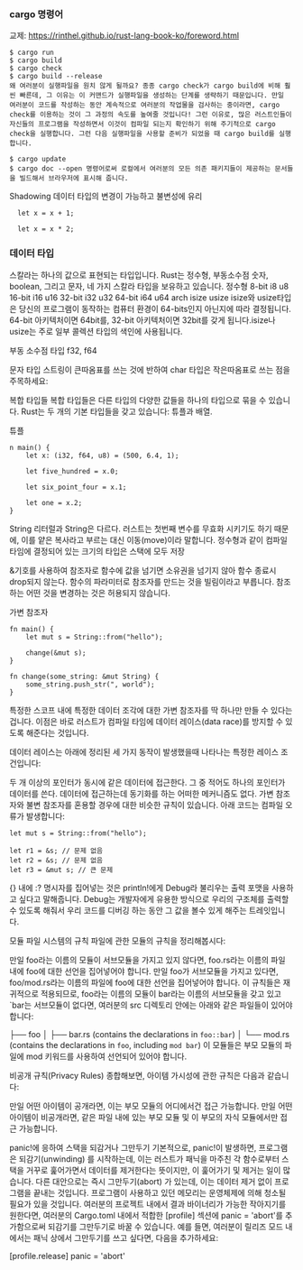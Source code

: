 ### cargo 명령어

교제: https://rinthel.github.io/rust-lang-book-ko/foreword.html

```
$ cargo run
$ cargo build
$ cargo check
$ cargo build --release
왜 여러분이 실행파일을 원치 않게 될까요? 종종 cargo check가 cargo build에 비해 훨씬 빠른데, 그 이유는 이 커맨드가 실행파일을 생성하는 단계를 생략하기 때문입니다. 만일 여러분이 코드를 작성하는 동안 계속적으로 여러분의 작업물을 검사하는 중이라면, cargo check를 이용하는 것이 그 과정의 속도를 높여줄 것입니다! 그런 이유로, 많은 러스트인들이 자신들의 프로그램을 작성하면서 이것이 컴파일 되는지 확인하기 위해 주기적으로 cargo check을 실행합니다. 그런 다음 실행파일을 사용할 준비가 되었을 때 cargo build를 실행합니다.

$ cargo update
$ cargo doc --open 명령어로써 로컬에서 여러분의 모든 의존 패키지들이 제공하는 문서들을 빌드해서 브라우저에 표시해 줍니다.
```

Shadowing
데이터 타입의 변경이 가능하고 불변성에 유리

```
  let x = x + 1;

  let x = x * 2;
```

### 데이터 타입

스칼라는 하나의 값으로 표현되는 타입입니다. Rust는 정수형, 부동소수점 숫자, boolean, 그리고 문자, 네 가지 스칼라 타입을 보유하고 있습니다.
정수형
8-bit i8 u8
16-bit i16 u16
32-bit i32 u32
64-bit i64 u64
arch isize usize
isize와 usize타입은 당신의 프로그램이 동작하는 컴퓨터 환경이 64-bits인지 아닌지에 따라 결정됩니다. 64-bit 아키텍처이면 64bit를, 32-bit 아키텍처이면 32bit를 갖게 됩니다.isize나 usize는 주로 일부 콜렉션 타입의 색인에 사용됩니다.

부동 소수점 타입
f32, f64

문자 타입
스트링이 큰따옴표를 쓰는 것에 반하여 char 타입은 작은따옴표로 쓰는 점을 주목하세요:

복합 타입들
복합 타입들은 다른 타입의 다양한 값들을 하나의 타입으로 묶을 수 있습니다. Rust는 두 개의 기본 타입들을 갖고 있습니다: 튜플과 배열.

튜플

```
n main() {
    let x: (i32, f64, u8) = (500, 6.4, 1);

    let five_hundred = x.0;

    let six_point_four = x.1;

    let one = x.2;
}
```

String 리터럴과 String은 다르다.
러스트는 첫번째 변수를 무효화 시키기도 하기 때문에, 이를 얕은 복사라고 부르는 대신 이동(move)이라 말합니다.
정수형과 같이 컴파일 타임에 결정되어 있는 크기의 타입은 스택에 모두 저장

&기호를 사용하여 참조자로 함수에 값을 넘기면 소유권을 넘기지 않아 함수 종료시 drop되지 않는다.
함수의 파라미터로 참조자를 만드는 것을 빌림이라고 부릅니다.
참조하는 어떤 것을 변경하는 것은 허용되지 않습니다.

가변 참조자

```
fn main() {
    let mut s = String::from("hello");

    change(&mut s);
}

fn change(some_string: &mut String) {
    some_string.push_str(", world");
}
```

특정한 스코프 내에 특정한 데이터 조각에 대한 가변 참조자를 딱 하나만 만들 수 있다는 겁니다.
이점은 바로 러스트가 컴파일 타임에 데이터 레이스(data race)를 방지할 수 있도록 해준다는 것입니다.

데이터 레이스는 아래에 정리된 세 가지 동작이 발생했을때 나타나는 특정한 레이스 조건입니다:

두 개 이상의 포인터가 동시에 같은 데이터에 접근한다.
그 중 적어도 하나의 포인터가 데이터를 쓴다.
데이터에 접근하는데 동기화를 하는 어떠한 메커니즘도 없다.
가변 참조자와 불변 참조자를 혼용할 경우에 대한 비슷한 규칙이 있습니다. 아래 코드는 컴파일 오류가 발생합니다:

```
let mut s = String::from("hello");

let r1 = &s; // 문제 없음
let r2 = &s; // 문제 없음
let r3 = &mut s; // 큰 문제
```

{} 내에 :? 명시자를 집어넣는 것은 println!에게 Debug라 불리우는 출력 포맷을 사용하고 싶다고 말해줍니다. Debug는 개발자에게 유용한 방식으로 우리의 구조체를 출력할 수 있도록 해줘서 우리 코드를 디버깅 하는 동안 그 값을 볼수 있게 해주는 트레잇입니다.

모듈 파일 시스템의 규칙
파일에 관한 모듈의 규칙을 정리해봅시다:

만일 foo라는 이름의 모듈이 서브모듈을 가지고 있지 않다면, foo.rs라는 이름의 파일 내에 foo에 대한 선언을 집어넣어야 합니다.
만일 foo가 서브모듈을 가지고 있다면, foo/mod.rs라는 이름의 파일에 foo에 대한 선언을 집어넣어야 합니다.
이 규칙들은 재귀적으로 적용되므로, foo라는 이름의 모듈이 bar라는 이름의 서브모듈을 갖고 있고 `bar는 서브모듈이 없다면, 여러분의 src 디렉토리 안에는 아래와 같은 파일들이 있어야 합니다:

├── foo
│ ├── bar.rs (contains the declarations in `foo::bar`)
│ └── mod.rs (contains the declarations in `foo`, including `mod bar`)
이 모듈들은 부모 모듈의 파일에 mod 키워드를 사용하여 선언되어 있어야 합니다.

비공개 규칙(Privacy Rules)
종합해보면, 아이템 가시성에 관한 규칙은 다음과 같습니다:

만일 어떤 아이템이 공개라면, 이는 부모 모듈의 어디에서건 접근 가능합니다.
만일 어떤 아이템이 비공개라면, 같은 파일 내에 있는 부모 모듈 및 이 부모의 자식 모듈에서만 접근 가능합니다.

panic!에 응하여 스택을 되감거나 그만두기
기본적으로, panic!이 발생하면, 프로그램은 되감기(unwinding) 를 시작하는데, 이는 러스트가 패닉을 마주친 각 함수로부터 스택을 거꾸로 훑어가면서 데이터를 제거한다는 뜻이지만, 이 훑어가기 및 제거는 일이 많습니다. 다른 대안으로는 즉시 그만두기(abort) 가 있는데, 이는 데이터 제거 없이 프로그램을 끝내는 것입니다. 프로그램이 사용하고 있던 메모리는 운영체제에 의해 청소될 필요가 있을 것입니다. 여러분의 프로젝트 내에서 결과 바이너리가 가능한 작아지기를 원한다면, 여러분의 Cargo.toml 내에서 적합한 [profile] 섹션에 panic = 'abort'를 추가함으로써 되감기를 그만두기로 바꿀 수 있습니다. 예를 들면, 여러분이 릴리즈 모드 내에서는 패닉 상에서 그만두기를 쓰고 싶다면, 다음을 추가하세요:

[profile.release]
panic = 'abort'
